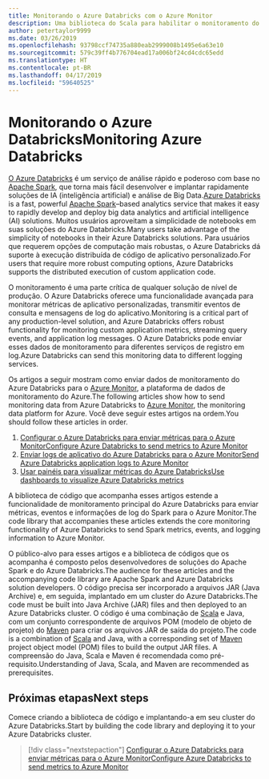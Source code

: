 ```yaml
---
title: Monitorando o Azure Databricks com o Azure Monitor
description: Uma biblioteca do Scala para habilitar o monitoramento do Azure Databricks no Azure Log Analytics
author: petertaylor9999
ms.date: 03/26/2019
ms.openlocfilehash: 93798ccf74735a880eab2999008b1495e6a63e10
ms.sourcegitcommit: 579c39ff4b776704ead17a006bf24cd4cdc65edd
ms.translationtype: HT
ms.contentlocale: pt-BR
ms.lasthandoff: 04/17/2019
ms.locfileid: "59640525"
---
```

# <a name="monitoring-azure-databricks"></a><span data-ttu-id="ba443-103">Monitorando o Azure Databricks</span><span class="sxs-lookup"><span data-stu-id="ba443-103">Monitoring Azure Databricks</span></span>

<span data-ttu-id="ba443-104">[O Azure Databricks](/azure/azure-databricks/) é um serviço de análise rápido e poderoso com base no [Apache Spark](https://spark.apache.org/), que torna mais fácil desenvolver e implantar rapidamente soluções de IA (inteligência artificial) e análise de Big Data.</span><span class="sxs-lookup"><span data-stu-id="ba443-104">[Azure Databricks](/azure/azure-databricks/) is a fast, powerful [Apache Spark](https://spark.apache.org/)–based analytics service that makes it easy to rapidly develop and deploy big data analytics and artificial intelligence (AI) solutions.</span></span> <span data-ttu-id="ba443-105">Muitos usuários aproveitam a simplicidade de notebooks em suas soluções do Azure Databricks.</span><span class="sxs-lookup"><span data-stu-id="ba443-105">Many users take advantage of the simplicity of notebooks in their Azure Databricks solutions.</span></span> <span data-ttu-id="ba443-106">Para usuários que requerem opções de computação mais robustas, o Azure Databricks dá suporte à execução distribuída de código de aplicativo personalizado.</span><span class="sxs-lookup"><span data-stu-id="ba443-106">For users that require more robust computing options, Azure Databricks supports the distributed execution of custom application code.</span></span>

<span data-ttu-id="ba443-107">O monitoramento é uma parte crítica de qualquer solução de nível de produção. O Azure Databricks oferece uma funcionalidade avançada para monitorar métricas de aplicativo personalizadas, transmitir eventos de consulta e mensagens de log do aplicativo.</span><span class="sxs-lookup"><span data-stu-id="ba443-107">Monitoring is a critical part of any production-level solution, and Azure Databricks offers robust functionality for monitoring custom application metrics, streaming query events, and application log messages.</span></span> <span data-ttu-id="ba443-108">O Azure Databricks pode enviar esses dados de monitoramento para diferentes serviços de registro em log.</span><span class="sxs-lookup"><span data-stu-id="ba443-108">Azure Databricks can send this monitoring data to different logging services.</span></span>

<span data-ttu-id="ba443-109">Os artigos a seguir mostram como enviar dados de monitoramento do Azure Databricks para o [Azure Monitor](/azure/azure-monitor/overview), a plataforma de dados de monitoramento do Azure.</span><span class="sxs-lookup"><span data-stu-id="ba443-109">The following articles show how to send monitoring data from Azure Databricks to [Azure Monitor](/azure/azure-monitor/overview), the monitoring data platform for Azure.</span></span> <span data-ttu-id="ba443-110">Você deve seguir estes artigos na ordem.</span><span class="sxs-lookup"><span data-stu-id="ba443-110">You should follow these articles in order.</span></span>

1. [<span data-ttu-id="ba443-111">Configurar o Azure Databricks para enviar métricas para o Azure Monitor</span><span class="sxs-lookup"><span data-stu-id="ba443-111">Configure Azure Databricks to send metrics to Azure Monitor</span></span>](./configure-cluster.md)
1. [<span data-ttu-id="ba443-112">Enviar logs de aplicativo do Azure Databricks para o Azure Monitor</span><span class="sxs-lookup"><span data-stu-id="ba443-112">Send Azure Databricks application logs to Azure Monitor</span></span>](./application-logs.md)
1. [<span data-ttu-id="ba443-113">Usar painéis para visualizar métricas do Azure Databricks</span><span class="sxs-lookup"><span data-stu-id="ba443-113">Use dashboards to visualize Azure Databricks metrics</span></span>](./dashboards.md)

<span data-ttu-id="ba443-114">A biblioteca de código que acompanha esses artigos estende a funcionalidade de monitoramento principal do Azure Databricks para enviar métricas, eventos e informações de log do Spark para o Azure Monitor.</span><span class="sxs-lookup"><span data-stu-id="ba443-114">The code library that accompanies these articles extends the core monitoring functionality of Azure Databricks to send Spark metrics, events, and logging information to Azure Monitor.</span></span>

<span data-ttu-id="ba443-115">O público-alvo para esses artigos e a biblioteca de códigos que os acompanha é composto pelos desenvolvedores de soluções do Apache Spark e do Azure Databricks.</span><span class="sxs-lookup"><span data-stu-id="ba443-115">The audience for these articles and the accompanying code library are Apache Spark and Azure Databricks solution developers.</span></span> <span data-ttu-id="ba443-116">O código precisa ser incorporado a arquivos JAR (Java Archive) e, em seguida, implantado em um cluster do Azure Databricks.</span><span class="sxs-lookup"><span data-stu-id="ba443-116">The code must be built into Java Archive (JAR) files and then deployed to an Azure Databricks cluster.</span></span> <span data-ttu-id="ba443-117">O código é uma combinação de [Scala](https://www.scala-lang.org/) e Java, com um conjunto correspondente de arquivos POM (modelo de objeto de projeto) do [Maven](https://maven.apache.org) para criar os arquivos JAR de saída do projeto.</span><span class="sxs-lookup"><span data-stu-id="ba443-117">The code is a combination of [Scala](https://www.scala-lang.org/) and Java, with a corresponding set of [Maven](https://maven.apache.org) project object model (POM) files to build the output JAR files.</span></span> <span data-ttu-id="ba443-118">A compreensão do Java, Scala e Maven é recomendada como pré-requisito.</span><span class="sxs-lookup"><span data-stu-id="ba443-118">Understanding of Java, Scala, and Maven are recommended as prerequisites.</span></span>

## <a name="next-steps"></a><span data-ttu-id="ba443-119">Próximas etapas</span><span class="sxs-lookup"><span data-stu-id="ba443-119">Next steps</span></span>

<span data-ttu-id="ba443-120">Comece criando a biblioteca de código e implantando-a em seu cluster do Azure Databricks.</span><span class="sxs-lookup"><span data-stu-id="ba443-120">Start by building the code library and deploying it to your Azure Databricks cluster.</span></span>

> [!div class="nextstepaction"]
> [<span data-ttu-id="ba443-121">Configurar o Azure Databricks para enviar métricas para o Azure Monitor</span><span class="sxs-lookup"><span data-stu-id="ba443-121">Configure Azure Databricks to send metrics to Azure Monitor</span></span>](./configure-cluster.md)
